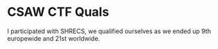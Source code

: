 # CSAW CTF Quals
I participated with SHRECS, we qualified ourselves as we ended up 9th europewide and 21st worldwide.
